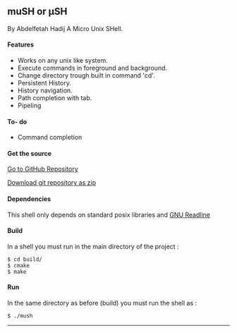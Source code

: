 ## muSH or µSH
By Abdelfetah Hadij 
A Micro Unix SHell.



#### Features

* Works on any unix like system.
* Execute commands in foreground and background.
* Change directory trough built in command 'cd'.
* Persistent History.
* History navigation.
* Path  completion with tab.
* Pipeling
#### To- do 

* Command completion



#### Get the source

[Go to GitHub Repository](http://github.com/abdelix/mush)
  
  
[Download git repository as zip](https://github.com/abdelix/mush/archive/master.zip)

#### Dependencies

This shell only depends on standard posix libraries and [GNU Readline](gnu.org)

#### Build

In a shell you must run in the main directory of the project :
	
	
	$ cd build/
	$ cmake
	$ make

#### Run
In the same directory as before (build) you must run the shell as :

	$ ./mush

---------------------
    



